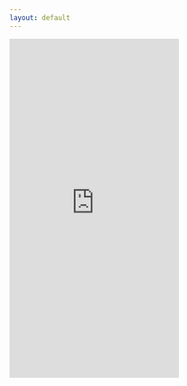 ```yaml
---
layout: default
---
```


  <iframe src="https://itch.io/embed-upload/1719250?color=333333" allowfullscreen=" width="1024" height="600" style="border:none;"></iframe>
